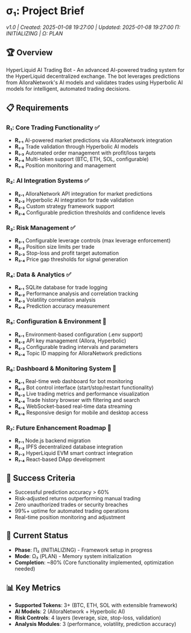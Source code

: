 # σ₁: Project Brief

_v1.0 | Created: 2025-01-08 19:27:00 | Updated: 2025-01-08 19:27:00_
_Π: INITIALIZING | Ω: PLAN_

## 🏆 Overview

HyperLiquid AI Trading Bot - An advanced AI-powered trading system for the HyperLiquid decentralized exchange. The bot leverages predictions from AlloraNetwork's AI models and validates trades using Hyperbolic AI models for intelligent, automated trading decisions.

## 📋 Requirements

### R₁: Core Trading Functionality ✅

- **R₁.₁** AI-powered market predictions via AlloraNetwork integration
- **R₁.₂** Trade validation through Hyperbolic AI models
- **R₁.₃** Automated order management with profit/loss targets
- **R₁.₄** Multi-token support (BTC, ETH, SOL, configurable)
- **R₁.₅** Position monitoring and management

### R₂: AI Integration Systems ✅

- **R₂.₁** AlloraNetwork API integration for market predictions
- **R₂.₂** Hyperbolic AI integration for trade validation
- **R₂.₃** Custom strategy framework support
- **R₂.₄** Configurable prediction thresholds and confidence levels

### R₃: Risk Management ✅

- **R₃.₁** Configurable leverage controls (max leverage enforcement)
- **R₃.₂** Position size limits per trade
- **R₃.₃** Stop-loss and profit target automation
- **R₃.₄** Price gap thresholds for signal generation

### R₄: Data & Analytics ✅

- **R₄.₁** SQLite database for trade logging
- **R₄.₂** Performance analysis and correlation tracking
- **R₄.₃** Volatility correlation analysis
- **R₄.₄** Prediction accuracy measurement

### R₅: Configuration & Environment 🔧

- **R₅.₁** Environment-based configuration (.env support)
- **R₅.₂** API key management (Allora, Hyperbolic)
- **R₅.₃** Configurable trading intervals and parameters
- **R₅.₄** Topic ID mapping for AlloraNetwork predictions

### R₆: Dashboard & Monitoring System 🚧

- **R₆.₁** Real-time web dashboard for bot monitoring
- **R₆.₂** Bot control interface (start/stop/restart functionality)
- **R₆.₃** Live trading metrics and performance visualization
- **R₆.₄** Trade history browser with filtering and search
- **R₆.₅** WebSocket-based real-time data streaming
- **R₆.₆** Responsive design for mobile and desktop access

### R₇: Future Enhancement Roadmap 🚧

- **R₇.₁** Node.js backend migration
- **R₇.₂** IPFS decentralized database integration
- **R₇.₃** HyperLiquid EVM smart contract integration
- **R₇.₄** React-based DApp development

## 🎯 Success Criteria

- Successful prediction accuracy > 60%
- Risk-adjusted returns outperforming manual trading
- Zero unauthorized trades or security breaches
- 99%+ uptime for automated trading operations
- Real-time position monitoring and adjustment

## 🔄 Current Status

- **Phase**: Π₂ (INITIALIZING) - Framework setup in progress
- **Mode**: Ω₃ (PLAN) - Memory system initialization
- **Completion**: ~80% (Core functionality implemented, optimization needed)

## 📊 Key Metrics

- **Supported Tokens**: 3+ (BTC, ETH, SOL with extensible framework)
- **AI Models**: 2 (AlloraNetwork + Hyperbolic AI)
- **Risk Controls**: 4 layers (leverage, size, stop-loss, validation)
- **Analysis Modules**: 3 (performance, volatility, prediction accuracy)
